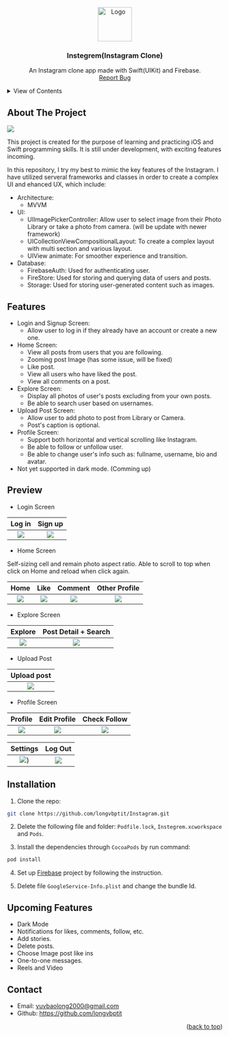 <!-- PROJECT LOGO -->
<a name="readme-top"></a>
<br />
<div align="center">
  <a>
    <img src="images/instagram-logo.png" alt="Logo" width="80" height="80">
  </a>

  <h3 align="center">Instegrem(Instagram Clone)</h3>

  <p align="center">
    An Instagram clone app made with Swift(UIKit) and Firebase.
    <br />
    <a href="https://github.com/longvbptit/Instagram/issues">Report Bug</a>
  </p>
</div>

<!-- VIEW OF CONTENTS -->
<details>
  <summary>View of Contents</summary>
  <ol>
    <li>
      <a href="#about-the-project">About The Project</a>
    </li>
    <li>
      <a href="#features">Features</a>
    </li>
    <li><a href="#preview">Preview</a></li>
    <li><a href="#installation">Installation</a></li>
    <li><a href="#upcoming features">Upcoming Features</a></li>
    <li><a href="#contact">Contact</a></li>
  </ol>
</details>

<!-- ABOUT THE PROJECT -->
## About The Project

![](images/intro.png)

This project is created for the purpose of learning and practicing iOS and Swift programming skills. It is still under development, with exciting features incoming.

In this repository, I try my best to mimic the key features of the Instagram. I have utilized serveral frameworks and classes in order to create a complex UI and ehanced UX, which include:

- Architecture: 
  - MVVM
- UI: 
  - UIImagePickerController: Allow user to select image from their Photo Library or take a photo from camera. (will be update with newer framework)
  - UICollectionViewCompositionalLayout: To create a complex layout with multi section and various layout.
  - UIView animate: For smoother experience and transition.
- Database:
  - FirebaseAuth: Used for authenticating user.
  - FireStore: Used for storing and querying data of users and posts.
  - Storage: Used for storing user-generated content such as images.

<!-- Features -->
## Features

- Login and Signup Screen: 
  - Allow user to log in if they already have an account or create a new one.
- Home Screen:
  - View all posts from users that you are following.
  - Zooming post Image (has some issue, will be fixed)
  - Like post.
  - View all users who have liked the post.
  - View all comments on a post.
- Explore Screen:
  - Display all photos of user's posts excluding from your own posts.
  - Be able to search user based on usernames.
- Upload Post Screen:
  - Allow user to add photo to post from Library or Camera.
  - Post's caption is optional.
- Profile Screen:
  - Support both horizontal and vertical scrolling like Instagram. 
  - Be able to follow or unfollow user.
  - Be able to change user's info such as: fullname, username, bio and avatar.
- Not yet supported in dark mode. (Comming up)

## Preview

- Login Screen

| Log in                       | Sign up                       |
| :--------------------------: | :---------------------------: |
| ![](images/login.gif) | ![](images/create_account.gif) |

- Home Screen

Self-sizing cell and remain photo aspect ratio. Able to scroll to top when click on Home and reload when click again.

| Home | Like | Comment | Other Profile |
| :---------: | :---------: | :--------: | :------------: |
| ![](images/home.gif) | ![](images/like.gif) | ![](images/comment.gif) | ![](images/others_profile.gif) |

- Explore Screen

| Explore | Post Detail + Search |
| :--------: | :--------: |
| ![](images/explores.gif) | ![](images/explore_search.gif) |

- Upload Post 

| Upload post |
| :---------: |
| ![](images/upload_post.gif) |

- Profile Screen

| Profile | Edit Profile | Check Follow |
| :--------: | :--------: | :--------: |
| ![](images/profile.gif) | ![](images/profile_change.gif) | ![](images/profile_follow.gif) |

| Settings | Log Out |
| :--------: | :--------: |
| ![](images/profile_setting.gif)) | ![](images/profile_logout.gif) |

## Installation

1. Clone the repo:

```sh
git clone https://github.com/longvbptit/Instagram.git
```

2. Delete the following file and folder: `Podfile.lock`, `Instegrem.xcworkspace` and `Pods`.

3. Install the dependencies through `CocoaPods` by run command:

``` sh
pod install
```

4. Set up [Firebase](https://firebase.google.com) project by following the instruction.
 
5. Delete file `GoogleService-Info.plist` and change the bundle Id.

## Upcoming Features
- Dark Mode
- Notifications for likes, comments, follow, etc.
- Add stories.
- Delete posts.
- Choose Image post like ins
- One-to-one messages.
- Reels and Video

## Contact

- Email: vuvbaolong2000@gmail.com
- Github: https://github.com/longvbptit
<p align="right">(<a href="#readme-dtop">back to top</a>)</p>